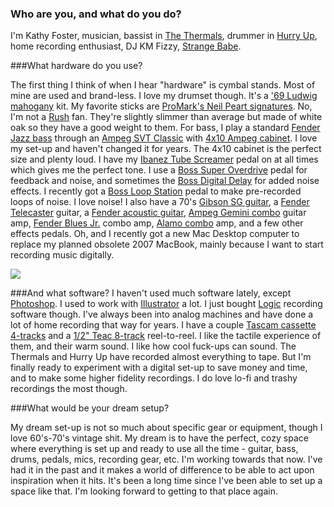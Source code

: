 ### Who are you, and what do you do?

I'm Kathy Foster, musician, bassist in [The Thermals](http://www.thethermals.com/), drummer in [Hurry Up](https://hurryup.cashmusic.org/), home recording enthusiast, DJ KM Fizzy, [Strange Babe](http://xray.fm/shows/strange-babes).

###What hardware do you use?

The first thing I think of when I hear "hardware" is cymbal stands. Most of mine are used and brand-less. I love my drumset though. It's a ['69 Ludwig mahogany](http://www.ludwig-drums.com/en-us/ludwig/products/drumkits) kit. My favorite sticks are [ProMark's Neil Peart signatures](http://www.neilpeartdrumsticks.com/). No, I'm not a [Rush](https://www.youtube.com/watch?v=auLBLk4ibAk) fan. They're slightly slimmer than average but made of white oak so they have a good weight to them.  For bass, I play a standard [Fender Jazz bass](http://shop.fender.com/en-US/electric-basses/jazz-bass/) through an [Ampeg SVT Classic](http://www.ampeg.com/products/classic/svtcl/) with [4x10 Ampeg cabinet](http://www.ampeg.com/products/classic/svt410hlf/). I love my set-up and haven't changed it for years. The 4x10 cabinet is the perfect size and plenty loud. I have my [Ibanez Tube Screamer](http://www.ibanez.com/products/u_effect_series16.php?year=2016&cat_id=6&series_id=153) pedal on at all times which gives me the perfect tone. I use a [Boss Super Overdrive](https://www.boss.info/us/products/sd-1/) pedal for feedback and noise, and sometimes the [Boss Digital Delay](https://www.boss.info/us/products/dd-3/) for added noise effects. I recently got a [Boss Loop Station](https://www.boss.info/us/products/rc-1/) pedal to make pre-recorded loops of noise. I love noise! I also have a 70's [Gibson SG guitar](http://www.gibson.com/Products/Electric-Guitars/SG.aspx), a [Fender Telecaster](http://shop.fender.com/en-US/electric-guitars/telecaster/) guitar, a [Fender acoustic guitar](http://shop.fender.com/en-US/acoustic-guitars/), [Ampeg Gemini combo](https://www.youtube.com/watch?v=miLPCXI65KU) guitar amp, [Fender Blues Jr.](https://www.youtube.com/watch?v=QQETPDgsucw) combo amp, [Alamo combo](https://www.youtube.com/watch?v=BH0fkNfQrE0) amp, and a few other effects pedals. Oh, and I recently got a new Mac Desktop computer to replace my planned obsolete 2007 MacBook, mainly because I want to start recording music digitally.


<img src="https://static-cashmusic.netdna-ssl.com/www/img/article/kf-2.jpg" />

###And what software?
I haven't used much software lately, except [Photoshop](http://www.adobe.com/products/photoshop.html). I used to work with [Illustrator](http://www.adobe.com/products/illustrator.html) a lot. I just bought [Logic](http://www.apple.com/logic-pro/) recording software though. I've always been into analog machines and have done a lot of home recording that way for years. I have a couple [Tascam cassette 4-tracks](https://www.youtube.com/watch?v=hsa-H4t4PQA) and a [1/2" Teac 8-track](https://www.youtube.com/watch?v=7aEgR_vkMjw) reel-to-reel. I like the tactile experience of them, and their warm sound. I like how cool fuck-ups can sound. The Thermals and Hurry Up have recorded almost everything to tape. But I'm finally ready to experiment with a digital set-up to save money and time, and to make some higher fidelity recordings. I do love lo-fi and trashy recordings the most though.

###What would be your dream setup?

My dream set-up is not so much about specific gear or equipment, though I love 60's-70's vintage shit. My dream is to have the perfect, cozy space where everything is set up and ready to use all the time - guitar, bass, drums, pedals, mics, recording gear, etc. I'm working towards that now. I've had it in the past and it makes a world of difference to be able to act upon inspiration when it hits. It's been a long time since I've been able to set up a space like that. I'm looking forward to getting to that place again.
